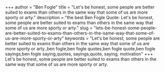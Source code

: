 +++
author = "Ben Fogle"
title = "Let's be honest, some people are better suited to exams than others in the same way that some of us are more sporty or arty."
description = "the best Ben Fogle Quote: Let's be honest, some people are better suited to exams than others in the same way that some of us are more sporty or arty."
slug = "lets-be-honest-some-people-are-better-suited-to-exams-than-others-in-the-same-way-that-some-of-us-are-more-sporty-or-arty"
keywords = "Let's be honest, some people are better suited to exams than others in the same way that some of us are more sporty or arty.,ben fogle,ben fogle quotes,ben fogle quote,ben fogle sayings,ben fogle saying,quotes, sayings,quote, saying, motivation"
+++
Let's be honest, some people are better suited to exams than others in the same way that some of us are more sporty or arty.
